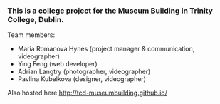 ### This is a college project for the Museum Building in Trinity College, Dublin.

Team members:
* Maria Romanova Hynes (project manager & communication, videographer)
* Ying Feng (web developer)
* Adrian Langtry (photographer, videographer)
* Pavlina Kubelkova (designer, videographer)

Also hosted here
http://tcd-museumbuilding.github.io/

